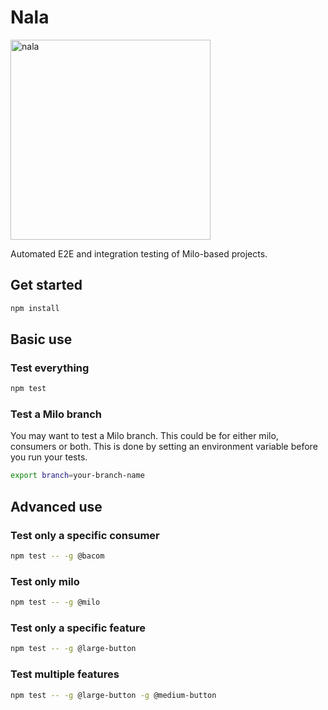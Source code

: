 # Nala

<img width="320" alt="nala" src="https://user-images.githubusercontent.com/1972095/196048696-62bd0f4a-adf9-455f-bf12-29e6cc7a6290.png">


Automated E2E and integration testing of Milo-based projects.

## Get started
```bash
npm install
```

## Basic use

### Test everything
```bash
npm test
```

### Test a Milo branch
You may want to test a Milo branch. This could be for either milo, consumers or both. This is done by setting an environment variable before you run your tests.

```bash
export branch=your-branch-name
```

## Advanced use
### Test only a specific consumer
```bash
npm test -- -g @bacom
```

### Test only milo
```bash
npm test -- -g @milo
```

### Test only a specific feature
```bash
npm test -- -g @large-button
```

### Test multiple features
```bash
npm test -- -g @large-button -g @medium-button
```

